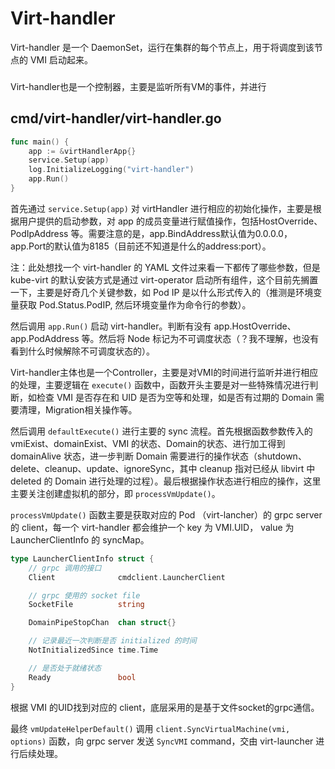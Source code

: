 # Virt-handler

Virt-handler 是一个 DaemonSet，运行在集群的每个节点上，用于将调度到该节点的 VMI 启动起来。



### 
Virt-handler也是一个控制器，主要是监听所有VM的事件，并进行



## cmd/virt-handler/virt-handler.go
```go
func main() {
	app := &virtHandlerApp{}
	service.Setup(app)
	log.InitializeLogging("virt-handler")
	app.Run()
}
```

首先通过 `service.Setup(app)` 对 virtHandler 进行相应的初始化操作，主要是根据用户提供的启动参数，对 app 的成员变量进行赋值操作，包括HostOverride、PodIpAddress 等。需要注意的是，app.BindAddress默认值为0.0.0.0，app.Port的默认值为8185（目前还不知道是什么的address:port）。

注：此处想找一个 virt-handler 的 YAML 文件过来看一下都传了哪些参数，但是 kube-virt 的默认安装方式是通过 virt-operator 启动所有组件，这个目前先搁置一下，主要是好奇几个关键参数，如 Pod IP 是以什么形式传入的（推测是环境变量获取 Pod.Status.PodIP, 然后环境变量作为命令行的参数）。


然后调用 `app.Run()` 启动 virt-handler。判断有没有 app.HostOverride、app.PodAddress 等。然后将 Node 标记为不可调度状态（？我不理解，也没有看到什么时候解除不可调度状态的）。

Virt-handler主体也是一个Controller，主要是对VMI的时间进行监听并进行相应的处理，主要逻辑在 `execute()` 函数中，函数开头主要是对一些特殊情况进行判断，如检查 VMI 是否存在和 UID 是否为空等和处理，如是否有过期的 Domain 需要清理，Migration相关操作等。

然后调用 `defaultExecute()` 进行主要的 sync 流程。首先根据函数参数传入的 vmiExist、domainExist、VMI 的状态、Domain的状态、进行加工得到 domainAlive 状态，进一步判断 Domain 需要进行的操作状态（shutdown、delete、cleanup、update、ignoreSync，其中 cleanup 指对已经从 libvirt 中 deleted 的 Domain 进行处理的过程）。最后根据操作状态进行相应的操作，这里主要关注创建虚拟机的部分，即 `processVmUpdate()`。

`processVmUpdate()` 函数主要是获取对应的 Pod （virt-lancher）的 grpc server 的 client，每一个 virt-handler 都会维护一个 key 为 VMI.UID， value 为 LauncherClientInfo 的 syncMap。

```go
type LauncherClientInfo struct {
    // grpc 调用的接口
	Client              cmdclient.LauncherClient

    // grpc 使用的 socket file
	SocketFile          string

	DomainPipeStopChan  chan struct{}

    // 记录最近一次判断是否 initialized 的时间
	NotInitializedSince time.Time

    // 是否处于就绪状态
	Ready               bool
}
```

根据 VMI 的UID找到对应的 client，底层采用的是基于文件socket的grpc通信。

最终 `vmUpdateHelperDefault()` 调用 `client.SyncVirtualMachine(vmi, options)` 函数，向 grpc server 发送 `SyncVMI` command，交由 virt-launcher 进行后续处理。
